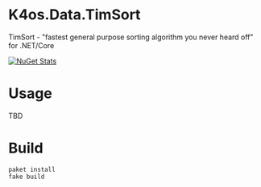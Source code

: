 # K4os.Data.TimSort
TimSort - "fastest general purpose sorting algorithm you never heard off" for .NET/Core

[![NuGet Stats](https://img.shields.io/nuget/v/K4os.Data.TimSort.svg)](https://www.nuget.org/packages/K4os.Data.TimSort)

# Usage

TBD

# Build

```shell
paket install
fake build
```
